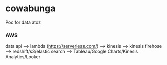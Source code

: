 # cowabunga
Poc for data atoz

### AWS
data api --> lambda (https://serverless.com/) --> kinesis --> kinesis firehose --> redshift/s3/elastic search --> Tableau/Google Charts/Kinesis Analytics/Looker
